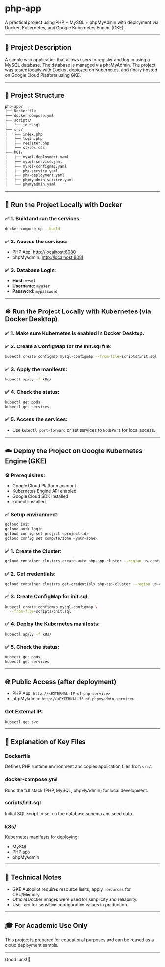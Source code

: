 
# php-app

A practical project using PHP + MySQL + phpMyAdmin with deployment via Docker, Kubernetes, and Google Kubernetes Engine (GKE).

---

## 📌 Project Description
A simple web application that allows users to register and log in using a MySQL database. The database is managed via phpMyAdmin. The project was tested locally with Docker, deployed on Kubernetes, and finally hosted on Google Cloud Platform using GKE.

---

## 📁 Project Structure
```bash
php-app/
├── Dockerfile
├── docker-compose.yml
├── scripts/
│   └── init.sql
├── src/
│   ├── index.php
│   ├── login.php
│   ├── register.php
│   └── styles.css
├── k8s/
│   ├── mysql-deployment.yaml
│   ├── mysql-service.yaml
│   ├── mysql-configmap.yaml
│   ├── php-service.yaml
│   ├── php-deployment.yaml
│   ├── phpmyadmin-service.yaml
│   └── phpmyadmin.yaml
```

---

## 🐳 Run the Project Locally with Docker

### ✅ 1. Build and run the services:
```bash
docker-compose up --build
```

### ✅ 2. Access the services:
- PHP App: [http://localhost:8080](http://localhost:8080)
- phpMyAdmin: [http://localhost:8081](http://localhost:8081)

### ✅ 3. Database Login:
- **Host**: `mysql`
- **Username**: `myuser`
- **Password**: `mypassword`

---

## ☸️ Run the Project Locally with Kubernetes (via Docker Desktop)

### ✅ 1. Make sure Kubernetes is enabled in Docker Desktop.

### ✅ 2. Create a ConfigMap for the init.sql file:
```bash
kubectl create configmap mysql-configmap --from-file=scripts/init.sql
```

### ✅ 3. Apply the manifests:
```bash
kubectl apply -f k8s/
```

### ✅ 4. Check the status:
```bash
kubectl get pods
kubectl get services
```

### ✅ 5. Access the services:
- Use `kubectl port-forward` or set services to `NodePort` for local access.

---

## ☁️ Deploy the Project on Google Kubernetes Engine (GKE)

### ⚙️ Prerequisites:
- Google Cloud Platform account
- Kubernetes Engine API enabled
- Google Cloud SDK installed
- kubectl installed

### ✅ Setup environment:
```bash
gcloud init
gcloud auth login
gcloud config set project <project-id>
gcloud config set compute/zone <your-zone>
```

### ✅ 1. Create the Cluster:
```bash
gcloud container clusters create-auto php-app-cluster --region us-central1
```

### ✅ 2. Get credentials:
```bash
gcloud container clusters get-credentials php-app-cluster --region us-central1
```

### ✅ 3. Create ConfigMap for init.sql:
```bash
kubectl create configmap mysql-configmap \
  --from-file=scripts/init.sql
```

### ✅ 4. Deploy the Kubernetes manifests:
```bash
kubectl apply -f k8s/
```

### ✅ 5. Check the status:
```bash
kubectl get pods
kubectl get services
```

---

## 🌐 Public Access (after deployment)
- PHP App: `http://<EXTERNAL-IP-of-php-service>`
- phpMyAdmin: `http://<EXTERNAL-IP-of-phpmyadmin-service>`

### Get External IP:
```bash
kubectl get svc
```

---

## 📂 Explanation of Key Files

### Dockerfile
Defines PHP runtime environment and copies application files from `src/`.

### docker-compose.yml
Runs the full stack (PHP, MySQL, phpMyAdmin) for local development.

### scripts/init.sql
Initial SQL script to set up the database schema and seed data.

### k8s/
Kubernetes manifests for deploying:
- MySQL
- PHP app
- phpMyAdmin

---

## 🧠 Technical Notes
- GKE Autopilot requires resource limits; apply `resources` for CPU/Memory.
- Official Docker images were used for simplicity and reliability.
- Use `.env` for sensitive configuration values in production.

---

## 🎓 For Academic Use Only
This project is prepared for educational purposes and can be reused as a cloud deployment sample.

---

Good luck! 🚀
